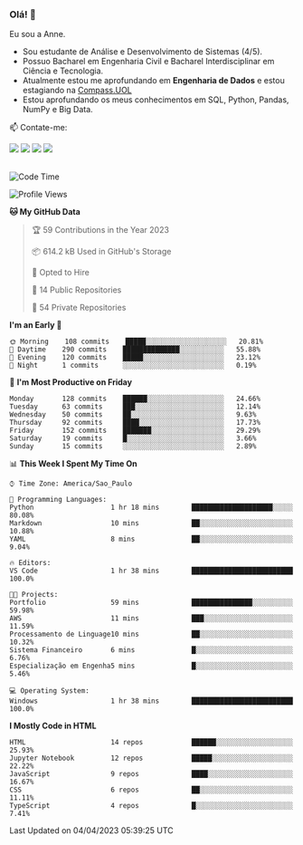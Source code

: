 ### Olá! 👋
Eu sou a Anne. 
- Sou estudante de Análise e Desenvolvimento de Sistemas (4/5).
- Possuo Bacharel em Engenharia Civil e Bacharel Interdisciplinar em Ciência e Tecnologia.
- Atualmente estou me aprofundando em **Engenharia de Dados** e estou estagiando na [Compass.UOL](https://compass.uol/pt/home/) 
- Estou aprofundando os meus conhecimentos em SQL, Python, Pandas, NumPy e Big Data.

📫 Contate-me: 

<div>
<a href="https://www.instagram.com/annekarolinefc/" target="_blank"><img src="https://img.shields.io/badge/-Instagram-%23E4405F?style=for-the-badge&logo=instagram&logoColor=white" target="_blank"></a> 
<a href = "mailto:annekarolinefc@gmail.com"><img src="https://img.shields.io/badge/-Gmail-%23333?style=for-the-badge&logo=gmail&logoColor=white" target="_blank"></a>
<a href="https://www.linkedin.com/in/devannekarolinefc/" target="_blank"><img src="https://img.shields.io/badge/-LinkedIn-%230077B5?style=for-the-badge&logo=linkedin&logoColor=white" target="_blank"></a> 
<a href="https://api.whatsapp.com/send?phone=5533991375118&text=Ol%C3%A1%20Anne!%20" target="_blank"><img src="https://img.shields.io/badge/WhatsApp-25D366?style=for-the-badge&logo=whatsapp&logoColor=white" target="_blank"></a>
</div>

  
<!--
  <img align="center" alt="Anne-An" height="30" width="40" src="https://github.com/devicons/devicon/blob/master/icons/angularjs/angularjs-original.svg">
-->

</br>

<!--START_SECTION:waka-->
![Code Time](http://img.shields.io/badge/Code%20Time-143%20hrs%2054%20mins-blue)

![Profile Views](http://img.shields.io/badge/Profile%20Views-0-blue)

**🐱 My GitHub Data** 

> 🏆 59 Contributions in the Year 2023
 > 
> 📦 614.2 kB Used in GitHub's Storage 
 > 
> 💼 Opted to Hire
 > 
> 📜 14 Public Repositories 
 > 
> 🔑 54 Private Repositories  
 > 
**I'm an Early 🐤** 

```text
🌞 Morning    108 commits    █████░░░░░░░░░░░░░░░░░░░░   20.81% 
🌇 Daytime    290 commits    ██████████████░░░░░░░░░░░   55.88% 
🌃 Evening    120 commits    █████░░░░░░░░░░░░░░░░░░░░   23.12% 
🌙 Night      1 commits      ░░░░░░░░░░░░░░░░░░░░░░░░░   0.19%

```
📅 **I'm Most Productive on Friday** 

```text
Monday       128 commits    ██████░░░░░░░░░░░░░░░░░░░   24.66% 
Tuesday      63 commits     ███░░░░░░░░░░░░░░░░░░░░░░   12.14% 
Wednesday    50 commits     ██░░░░░░░░░░░░░░░░░░░░░░░   9.63% 
Thursday     92 commits     ████░░░░░░░░░░░░░░░░░░░░░   17.73% 
Friday       152 commits    ███████░░░░░░░░░░░░░░░░░░   29.29% 
Saturday     19 commits     █░░░░░░░░░░░░░░░░░░░░░░░░   3.66% 
Sunday       15 commits     ░░░░░░░░░░░░░░░░░░░░░░░░░   2.89%

```


📊 **This Week I Spent My Time On** 

```text
⌚︎ Time Zone: America/Sao_Paulo

💬 Programming Languages: 
Python                   1 hr 18 mins        ████████████████████░░░░░   80.08% 
Markdown                 10 mins             ██░░░░░░░░░░░░░░░░░░░░░░░   10.88% 
YAML                     8 mins              ██░░░░░░░░░░░░░░░░░░░░░░░   9.04%

🔥 Editors: 
VS Code                  1 hr 38 mins        █████████████████████████   100.0%

🐱‍💻 Projects: 
Portfolio                59 mins             ███████████████░░░░░░░░░░   59.98% 
AWS                      11 mins             ███░░░░░░░░░░░░░░░░░░░░░░   11.59% 
Processamento de Linguage10 mins             ██░░░░░░░░░░░░░░░░░░░░░░░   10.32% 
Sistema Financeiro       6 mins              █░░░░░░░░░░░░░░░░░░░░░░░░   6.76% 
Especialização em Engenha5 mins              █░░░░░░░░░░░░░░░░░░░░░░░░   5.46%

💻 Operating System: 
Windows                  1 hr 38 mins        █████████████████████████   100.0%

```

**I Mostly Code in HTML** 

```text
HTML                     14 repos            ██████░░░░░░░░░░░░░░░░░░░   25.93% 
Jupyter Notebook         12 repos            █████░░░░░░░░░░░░░░░░░░░░   22.22% 
JavaScript               9 repos             ████░░░░░░░░░░░░░░░░░░░░░   16.67% 
CSS                      6 repos             ██░░░░░░░░░░░░░░░░░░░░░░░   11.11% 
TypeScript               4 repos             █░░░░░░░░░░░░░░░░░░░░░░░░   7.41%

```



 Last Updated on 04/04/2023 05:39:25 UTC
<!--END_SECTION:waka-->
  
